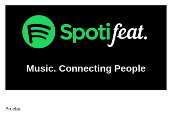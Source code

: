 

<section> 
 <div style="background-color:rgba(0, 0, 0, 1);
 padding: 30px 50px 20px 50px;">


<a href="http://localhost:5000/start">
<img src= 'https://github.com/sgonzalainen/SpotFeat/blob/main/img/logo_black_v2.png?raw=true' heigth=150>
                
</a>
<h3 style = "font-family: Arial, Helvetica, sans-serif;
            font-weight: bold;
            color: white;
            font-size: 30px;
            text-align: center;"
            >Music. Connecting People</h3>


</div>

</section>
<section style="padding-top: 50px;> 





# Prueba

</section>










